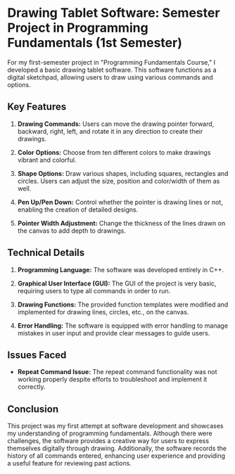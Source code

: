 # Drawing Tablet Software: Semester Project in Programming Fundamentals (1st Semester)

For my first-semester project in "Programming Fundamentals Course," I developed a basic drawing tablet software. This software functions as a digital sketchpad, allowing users to draw using various commands and options.

## Key Features

1. **Drawing Commands:** Users can move the drawing pointer forward, backward, right, left, and rotate it in any direction to create their drawings.

2. **Color Options:** Choose from ten different colors to make drawings vibrant and colorful.

3. **Shape Options:** Draw various shapes, including squares, rectangles and circles. Users can adjust the size, position and color/width of them as well.

4. **Pen Up/Pen Down:** Control whether the pointer is drawing lines or not, enabling the creation of detailed designs.

5. **Pointer Width Adjustment:** Change the thickness of the lines drawn on the canvas to add depth to drawings.

## Technical Details

1. **Programming Language:** The software was developed entirely in C++.

2. **Graphical User Interface (GUI):** The GUI of the project is very basic, requiring users to type all commands in order to run.

3. **Drawing Functions:** The provided function templates were modified and implemented for drawing lines, circles, etc., on the canvas.

4. **Error Handling:** The software is equipped with error handling to manage mistakes in user input and provide clear messages to guide users.

## Issues Faced

- **Repeat Command Issue:** The repeat command functionality was not working properly despite efforts to troubleshoot and implement it correctly.
  
## Conclusion

This project was my first attempt at software development and showcases my understanding of programming fundamentals. Although there were challenges, the software provides a creative way for users to express themselves digitally through drawing. Additionally, the software records the history of all commands entered, enhancing user experience and providing a useful feature for reviewing past actions.
